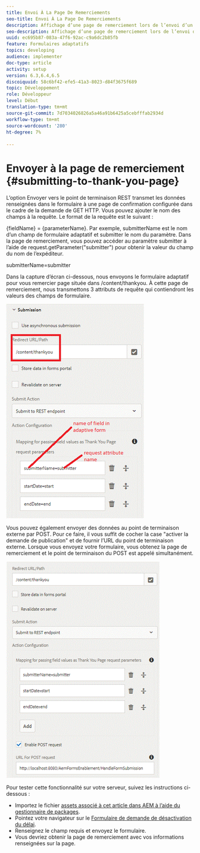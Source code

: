 ```yaml
---
title: Envoi À La Page De Remerciements
seo-title: Envoi À La Page De Remerciements
description: Affichage d’une page de remerciement lors de l’envoi d’un formulaire adaptatif
seo-description: Affichage d’une page de remerciement lors de l’envoi d’un formulaire adaptatif
uuid: ec695b87-083a-47f6-92ac-c9a6dc2b85fb
feature: Formulaires adaptatifs
topics: developing
audience: implementer
doc-type: article
activity: setup
version: 6.3,6.4,6.5
discoiquuid: 58c6bf42-efe5-41a3-8023-d84f3675f689
topic: Développement
role: Développeur
level: Début
translation-type: tm+mt
source-git-commit: 7d7034026826a5a46a91b6425a5cebfffab2934d
workflow-type: tm+mt
source-wordcount: '280'
ht-degree: 7%

---
```



# Envoyer à la page de remerciement {#submitting-to-thank-you-page}

L’option Envoyer vers le point de terminaison REST transmet les données renseignées dans le formulaire à une page de confirmation configurée dans le cadre de la demande de GET HTTP. Vous pouvez ajouter le nom des champs à la requête. Le format de la requête est le suivant :

\{fieldName\} = \{parameterName\}. Par exemple, submitterName est le nom d’un champ de formulaire adaptatif et submitter le nom du paramètre. Dans la page de remerciement, vous pouvez accéder au paramètre submitter à l’aide de request.getParameter(&quot;submitter&quot;) pour obtenir la valeur du champ du nom de l’expéditeur.

submitterName=submitter

Dans la capture d’écran ci-dessous, nous envoyons le formulaire adaptatif pour vous remercier page située dans /content/thankyou. À cette page de remerciement, nous transmettons 3 attributs de requête qui contiendront les valeurs des champs de formulaire.

![remercier](assets/thankyoupage.gif)

Vous pouvez également envoyer des données au point de terminaison externe par POST. Pour ce faire, il vous suffit de cocher la case &quot;activer la demande de publication&quot; et de fournir l’URL du point de terminaison externe. Lorsque vous envoyez votre formulaire, vous obtenez la page de remerciement et le point de terminaison du POST est appelé simultanément.

![capture](assets/capture.gif)


Pour tester cette fonctionnalité sur votre serveur, suivez les instructions ci-dessous :

* Importez le fichier [assets associé à cet article dans AEM à l’aide du gestionnaire de packages](assets/submittingtorestendpoint.zip).
* Pointez votre navigateur sur le [Formulaire de demande de désactivation du délai](http://localhost:4502/content/dam/formsanddocuments/helpx/timeoffrequestform/jcr:content?wcmmode=disabled).
* Renseignez le champ requis et envoyez le formulaire.
* Vous devriez obtenir la page de remerciement avec vos informations renseignées sur la page.

